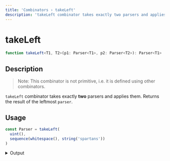 ```yaml
---
title: 'Сombinators › takeLeft'
description: 'takeLeft combinator takes exactly two parsers and applies them. Returns the result of the leftmost parser.'
---
```


# takeLeft

```typescript {{ withLineNumbers: false }}
function takeLeft<T1, T2>(p1: Parser<T1>, p2: Parser<T2>): Parser<T1>
```

## Description

> Note: This combinator is not primitive, i.e. it is defined using other combinators.

`takeLeft` combinator takes exactly **two** parsers and applies them. Returns the result of the leftmost `parser`.

## Usage

```typescript
const Parser = takeLeft(
  uint(),
  sequence(whitespace(), string('spartans'))
)
```

<details>
  <summary>Output</summary>

  ### Success

  ```typescript
  run(Parser).with('42 spartans')

  {
    kind: 'success',
    state: { text: '42 spartans', index: 11 },
    value: 42
  }
  ```

  ### Failure

  ```typescript
  run(Parser).with('300 haskellers')

  {
    kind: 'failure',
    state: { text: '300 haskellers', index: 4 },
    expected: 'spartans'
  }
  ```
</details>
